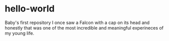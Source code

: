 # hello-world
Baby's first repository
I once saw a Falcon with a cap on its head and honestly that was one of the most incredible and meaningful experineces of my young life.
